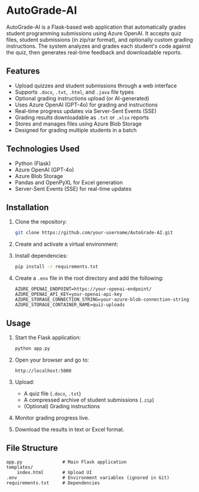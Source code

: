 
# AutoGrade-AI

AutoGrade-AI is a Flask-based web application that automatically grades student programming submissions using Azure OpenAI. It accepts quiz files, student submissions (in zip/rar format), and optionally custom grading instructions. The system analyzes and grades each student's code against the quiz, then generates real-time feedback and downloadable reports.

## Features

- Upload quizzes and student submissions through a web interface
- Supports `.docx`, `.txt`, `.html`, and `.java` file types
- Optional grading instructions upload (or AI-generated)
- Uses Azure OpenAI (GPT-4o) for grading and instructions
- Real-time progress updates via Server-Sent Events (SSE)
- Grading results downloadable as `.txt` or `.xlsx` reports
- Stores and manages files using Azure Blob Storage
- Designed for grading multiple students in a batch

## Technologies Used

- Python (Flask)
- Azure OpenAI (GPT-4o)
- Azure Blob Storage
- Pandas and OpenPyXL for Excel generation
- Server-Sent Events (SSE) for real-time updates

## Installation

1. Clone the repository:

   ```bash
   git clone https://github.com/your-username/AutoGrade-AI.git
   ```

2. Create and activate a virtual environment:


3. Install dependencies:

   ```bash
   pip install -r requirements.txt
   ```

4. Create a `.env` file in the root directory and add the following:

   ```env
   AZURE_OPENAI_ENDPOINT=https://your-openai-endpoint/
   AZURE_OPENAI_API_KEY=your-openai-api-key
   AZURE_STORAGE_CONNECTION_STRING=your-azure-blob-connection-string
   AZURE_STORAGE_CONTAINER_NAME=quiz-uploads
   ```

## Usage

1. Start the Flask application:

   ```bash
   python app.py
   ```

2. Open your browser and go to:

   ```
   http://localhost:5000
   ```

3. Upload:
   - A quiz file (`.docx`, `.txt`)
   - A compressed archive of student submissions (`.zip`)
   - (Optional) Grading instructions

4. Monitor grading progress live.

5. Download the results in text or Excel format.

## File Structure

```
app.py               # Main Flask application
templates/
    index.html       # Upload UI
.env                 # Environment variables (ignored in Git)
requirements.txt     # Dependencies
```


